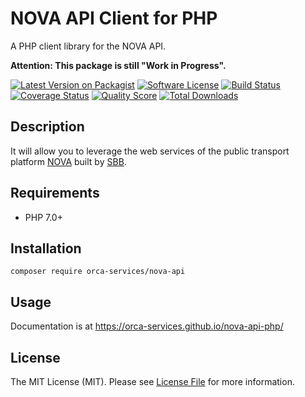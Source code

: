 # NOVA API Client for PHP

A PHP client library for the NOVA API.

**Attention: This package is still "Work in Progress".**

[![Latest Version on Packagist](https://img.shields.io/github/release/orca-services/nova-api-php.svg)](https://packagist.org/packages/orca-services/nova-api-php)
[![Software License](https://img.shields.io/badge/license-MIT-brightgreen.svg)](LICENSE)
[![Build Status](https://github.com/orca-services/nova-api-php/workflows/build/badge.svg)](https://github.com/orca-services/nova-api-php/actions)
[![Coverage Status](https://img.shields.io/scrutinizer/coverage/g/orca-services/nova-api-php.svg)](https://scrutinizer-ci.com/g/orca-services/nova-api-php/code-structure)
[![Quality Score](https://img.shields.io/scrutinizer/quality/g/orca-services/nova-api-php.svg)](https://scrutinizer-ci.com/g/orca-services/nova-api-php/?branch=master)
[![Total Downloads](https://img.shields.io/packagist/dt/orca-services/nova-api.svg)](https://packagist.org/packages/orca-services/nova-api/stats)

## Description

It will allow you to leverage the web services of the public transport platform 
[NOVA](https://www.allianceswisspass.ch/de/die-branche/Netzweite-OeV-Anbindung-NOVA) 
built by [SBB](https://www.sbb.ch).

## Requirements

 * PHP 7.0+

## Installation

```
composer require orca-services/nova-api
```

## Usage

Documentation is at <https://orca-services.github.io/nova-api-php/>

## License

The MIT License (MIT). Please see [License File](LICENSE) for more information.

